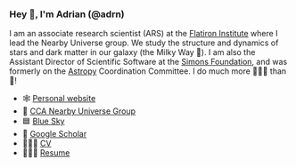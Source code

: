 ### Hey 👋, I'm Adrian (@adrn)

I am an associate research scientist (ARS) at the [Flatiron Institute](https://www.simonsfoundation.org/flatiron/center-for-computational-astrophysics) where I lead the Nearby Universe group. We study the structure and dynamics of stars and dark matter in our galaxy (the Milky Way 🌌). I am also the Assistant Director of Scientific Software at the [Simons Foundation](https://www.simonsfoundation.org/), and was formerly on the [Astropy](https://github.com/astropy/astropy) Coordination Committee. I do much more 👨🏽‍💻 than 🔭!

- 🕸️ [Personal website](https://adrian.pw)
- 👥 [CCA Nearby Universe Group](https://www.simonsfoundation.org/flatiron/center-for-computational-astrophysics/dynamics/)
- 🟦 [Blue Sky](https://bsky.app/profile/adrian.pw)
- 🧻 [Google Scholar](https://scholar.google.com/citations?user=_wSmxLcAAAAJ&hl=en)
- 👨🏽‍🔬 [CV](http://adrian.pw/cv/PriceWhelan-cv.pdf)
- 👨🏽‍💼 [Resume](http://adrian.pw/resume/PriceWhelan-resume.pdf)
